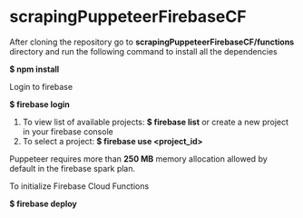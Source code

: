 # scrapingPuppeteerFirebaseCF

After cloning the repository go to **scrapingPuppeteerFirebaseCF/functions** directory and run the following command to install all the dependencies

**$ npm install**

Login to firebase

**$ firebase login**

   1. To view list of available projects: **$ firebase list** 
      or create a new project in your firebase console
   2. To select a project: **$ firebase use <project_id>** 
   
Puppeteer requires more than **250 MB** memory allocation allowed by default in the firebase spark plan.

To initialize Firebase Cloud Functions

 **$ firebase deploy**
